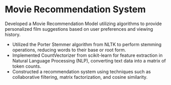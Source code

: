 # Movie Recommendation System

Developed a Movie Recommendation Model utilizing algorithms to provide personalized film suggestions based on user preferences and viewing history.

* Utilized the Porter Stemmer algorithm from NLTK to perform stemming operations, reducing words to their base or root form.
* Implemented CountVectorizer from scikit-learn for feature extraction in Natural Language Processing (NLP), converting text data into a matrix of token counts.
* Constructed a recommendation system using techniques such as collaborative filtering, matrix factorization, and cosine similarity.

